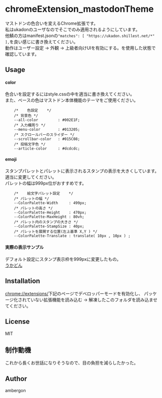 # chromeExtension_mastodonTheme
マストドンの色合いを変えるChrome拡張です。<br>
私はukadonのユーザなのでそこでのみ適用されるようにしています。<br>
他鯖の方はmanifest.jsonの`"matches": [ "https://ukadon.shillest.net/*" ],`を良い感じに書き換えてください。<br>
動作はユーザー設定 -> 外観 -> 上級者向けUIを有効にする。を使用した状態で確認しています。<br>


## Usage
#### color
色合いを設定するにはstyle.cssの中を適当に書き換えてください。<br>
また、ベースの色はマストドン本体機能のテーマをご使用ください。<br>
```
    /*    色設定    */
    /* 背景色 */
    --all-color         : #002E1F;
    /* 入力欄周り */
    --menu-color        : #013205;
    /* スクロールバーのスライダー */
    --scrollbar-color   : #015C08;
    /* 投稿文字色 */
    --article-color     : #dcdcdc;
```

#### emoji
スタンプパレットとパレットに表示されるスタンプの表示を大きくしています。<br>
適当に変更してください。<br>
パレットの幅は999px位がおすすめです。<br>
```
    /*    絵文字パレット設定    */
    /* パレットの幅 */
    --ColorPalette-Width     : 499px;
    /* パレットの高さ */
    --ColorPalette-Height    : 470px;
    --ColorPalette-MaxHeight : 80vh;
    /* パレット内のスタンプの大きさ */
    --ColorPalette-StampSize : 40px;
    /* パレットを展開する位置(左上基準 X,Y ) */
    --ColorPalette-Translate : translate( 10px , 10px ) ;
```


#### 実際の表示サンプル
デフォルト設定にスタンプ表示枠を999pxに変更したもの。<br>
[うかどん](https://ukadon.shillest.net/deck/@ambergon/110932116645228172)<br>




## Installation
[chrome://extensions/](chrome://extensions/)下記のページでデベロッパーモードを有効化し、 パッケージ化されていない拡張機能を読み込む -> 解凍したこのフォルダを読み込ませてください。


## License
MIT


## 制作動機
これから長くお世話になりそうなので、目の負担を減らしたかった。


## Author
ambergon



